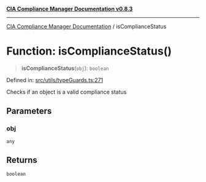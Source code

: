 [**CIA Compliance Manager Documentation v0.8.3**](../README.md)

***

[CIA Compliance Manager Documentation](../globals.md) / isComplianceStatus

# Function: isComplianceStatus()

> **isComplianceStatus**(`obj`): `boolean`

Defined in: [src/utils/typeGuards.ts:271](https://github.com/Hack23/cia-compliance-manager/blob/368d5a1330a94df78d48c65d28962bd0f7cab363/src/utils/typeGuards.ts#L271)

Checks if an object is a valid compliance status

## Parameters

### obj

`any`

## Returns

`boolean`
